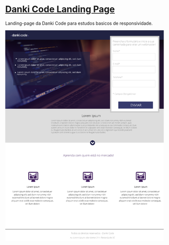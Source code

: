 # <a href="https://devnylo.github.io/Danki-Code/">Danki Code Landing Page</a>
 Landing-page da Danki Code para estudos basicos de responsividade.
 
 <img src="https://github.com/DevNylo/DevNylo/blob/main/Preview-Pages/Danki%20Code.png">
